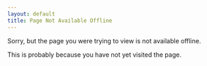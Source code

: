 ```yaml
---
layout: default 
title: Page Not Available Offline
---
```


Sorry, but the page you were trying to view is not available offline.

This is probably because you have not yet visited the page.
